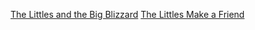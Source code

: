 [The Littles and the Big Blizzard](https://github.com/fieldmousse/thelittles/raw/master/Blizzard.pdf)
[The Littles Make a Friend](https://github.com/fieldmousse/thelittles/raw/master/Friend.pdf)
